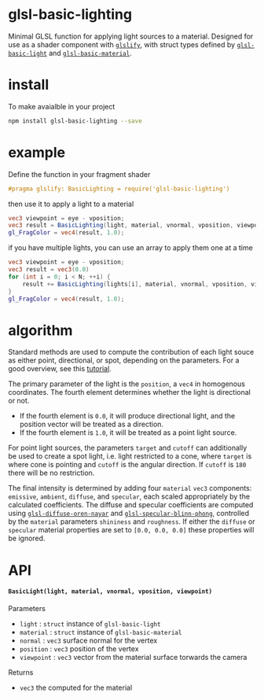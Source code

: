 # glsl-basic-lighting

Minimal GLSL function for applying light sources to a material. Designed for use as a shader component with [`glslify`](https://github.com/stackgl/glslify), with struct types defined by [`glsl-basic-light`](https://github.com/freeman-lab/glsl-basic-light) and [`glsl-basic-material`](https://github.com/freeman-lab/glsl-basic-material).

# install

To make avaialble in your project

```bash
npm install glsl-basic-lighting --save
```

# example

Define the function in your fragment shader

```glsl
#pragma glslify: BasicLighting = require('glsl-basic-lighting')
```

then use it to apply a light to a material

```glsl
vec3 viewpoint = eye - vposition;
vec3 result = BasicLighting(light, material, vnormal, vposition, viewpoint);
gl_FragColor = vec4(result, 1.0);
```

if you have multiple lights, you can use an array to apply them one at a time

```glsl
vec3 viewpoint = eye - vposition;
vec3 result = vec3(0.0)
for (int i = 0; i < N; ++i) {
    result += BasicLighting(lights[i], material, vnormal, vposition, viewpoint);
}
gl_FragColor = vec4(result, 1.0);
```

# algorithm

Standard methods are used to compute the contribution of each light souce as either point, directional, or spot, depending on the parameters. For a good overview, see this [tutorial](http://www.tomdalling.com/blog/modern-opengl/07-more-lighting-ambient-specular-attenuation-gamma/).

The primary parameter of the light is the `position`, a `vec4` in homogenous coordinates. The fourth element determines whether the light is directional or not. 

- If the fourth element is `0.0`, it will produce directional light, and the position vector will be treated as a direction. 
- If the fourth element is `1.0`, it will be treated as a point light source. 

For point light sources, the parameters `target` and `cutoff` can additionally be used to create a spot light, i.e. light restricted to a cone, where `target` is where cone is pointing and `cutoff` is the angular direction. If `cutoff` is `180` there will be no restriction.

The final intensity is determined by adding four `material` `vec3` components: `emissive`, `ambient`, `diffuse`, and `specular`, each scaled appropriately by the calculated coefficients. The diffuse and specular coefficients are computed using [`glsl-diffuse-oren-nayar`](https://github.com/stackgl/glsl-diffuse-oren-nayar) and [`glsl-specular-blinn-phong`](https://github.com/stackgl/glsl-specular-blinn-phong), controlled by the `material` parameters `shininess` and `roughness`. If either the `diffuse` or `specular` material properties are set to `[0.0, 0.0, 0.0]` these properties will be ignored.

# API

#### `BasicLight(light, material, vnormal, vposition, viewpoint)`

Parameters
- `light` : `struct` instance of `glsl-basic-light`
- `material` : `struct` instance of `glsl-basic-material`
- `normal` : `vec3` surface normal for the vertex
- `position` : `vec3` position of the vertex
- `viewpoint` : `vec3` vector from the material surface torwards the camera

Returns
- `vec3` the computed for the material